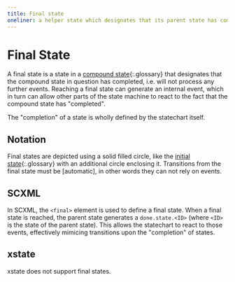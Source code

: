 ```yaml
---
title: Final state
oneliner: a helper state which designates that its parent state has completed
---
```


# Final State

A final state is a state in a [compound state](compound-state.html){:.glossary} that designates that the compound state in question has completed, i.e. will not process any further events.  Reaching a final state can generate an internal event, which in turn can allow other parts of the state machine to react to the fact that the compound state has "completed".

The "completion" of a state is wholly defined by the statechart itself.  

## Notation

Final states are depicted using a solid filled circle, like the [initial state](initial-state.html){:.glossary} with an additional circle enclosing it.  Transitions from the final state must be [automatic], in other words they can not rely on events.


## SCXML

In SCXML, the `<final>` element is used to define a final state.  When a final state is reached, the parent state generates a `done.state.<ID>` (where `<ID>` is the state of the parent state).  This allows the statechart to react to those events, effectively mimicing transitions upon the "completion" of states.

## xstate

xstate does not support final states.
